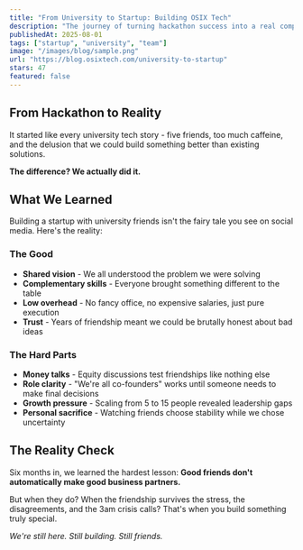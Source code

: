 ```yaml
---
title: "From University to Startup: Building OSIX Tech"
description: "The journey of turning hackathon success into a real company with 5 university friends."
publishedAt: 2025-08-01
tags: ["startup", "university", "team"]
image: "/images/blog/sample.png"
url: "https://blog.osixtech.com/university-to-startup"
stars: 47
featured: false
---
```


## From Hackathon to Reality

It started like every university tech story - five friends, too much caffeine, and the delusion that we could build something better than existing solutions.

**The difference? We actually did it.**

## What We Learned

Building a startup with university friends isn't the fairy tale you see on social media. Here's the reality:

### The Good
- **Shared vision** - We all understood the problem we were solving
- **Complementary skills** - Everyone brought something different to the table  
- **Low overhead** - No fancy office, no expensive salaries, just pure execution
- **Trust** - Years of friendship meant we could be brutally honest about bad ideas

### The Hard Parts
- **Money talks** - Equity discussions test friendships like nothing else
- **Role clarity** - "We're all co-founders" works until someone needs to make final decisions
- **Growth pressure** - Scaling from 5 to 15 people revealed leadership gaps
- **Personal sacrifice** - Watching friends choose stability while we chose uncertainty

## The Reality Check

Six months in, we learned the hardest lesson: 
**Good friends don't automatically make good business partners.**

But when they do? When the friendship survives the stress, the disagreements, and the 3am crisis calls? That's when you build something truly special.

*We're still here. Still building. Still friends.*